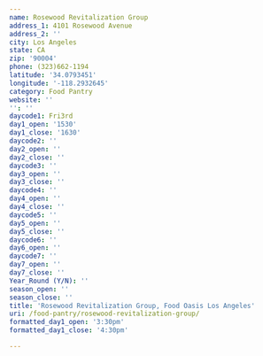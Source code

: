 ```yaml
---
name: Rosewood Revitalization Group
address_1: 4101 Rosewood Avenue
address_2: ''
city: Los Angeles
state: CA
zip: '90004'
phone: (323)662-1194
latitude: '34.0793451'
longitude: '-118.2932645'
category: Food Pantry
website: ''
'': ''
daycode1: Fri3rd
day1_open: '1530'
day1_close: '1630'
daycode2: ''
day2_open: ''
day2_close: ''
daycode3: ''
day3_open: ''
day3_close: ''
daycode4: ''
day4_open: ''
day4_close: ''
daycode5: ''
day5_open: ''
day5_close: ''
daycode6: ''
day6_open: ''
daycode7: ''
day7_open: ''
day7_close: ''
Year_Round (Y/N): ''
season_open: ''
season_close: ''
title: 'Rosewood Revitalization Group, Food Oasis Los Angeles'
uri: /food-pantry/rosewood-revitalization-group/
formatted_day1_open: '3:30pm'
formatted_day1_close: '4:30pm'

---
```

